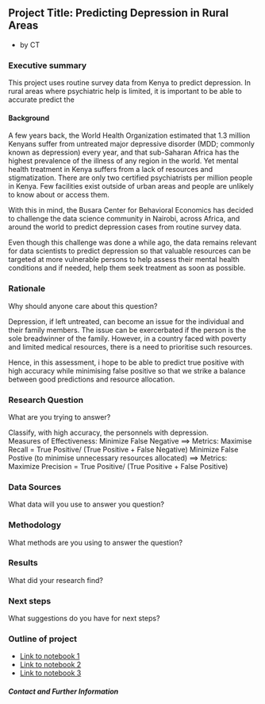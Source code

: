 ## Project Title:  Predicting Depression in Rural Areas

- by CT


### Executive summary

This project uses routine survey data from Kenya to predict depression.  In rural areas where psychiatric help is limited, it is important to be able to accurate predict the 

#### Background

A few years back, the World Health Organization estimated that 1.3 million Kenyans suffer from untreated major depressive disorder (MDD; commonly known as depression) every year, and that sub-Saharan Africa has the highest prevalence of the illness of any region in the world. Yet mental health treatment in Kenya suffers from a lack of resources and stigmatization. There are only two certified psychiatrists per million people in Kenya. Few facilities exist outside of urban areas and people are unlikely to know about or access them.

With this in mind, the Busara Center for Behavioral Economics has decided to challenge the data science community in Nairobi, across Africa, and around the world to predict depression cases from routine survey data.

Even though this challenge was done a while ago, the data remains relevant for data scientists to predict depression so that valuable resources can be targeted at more vulnerable persons to help assess their mental health conditions and if needed, help them seek treatment as soon as possible.  


### Rationale
Why should anyone care about this question?

Depression, if left untreated, can become an issue for the individual and their family members.  The issue can be exercerbated if the person is the sole breadwinner of the family.  However, in a country faced with poverty and limited medical resources, there is a need to prioritise such resources. 

Hence, in this assessment, i hope to be able to predict true positive with high accuracy while minimising false positive so that we strike a balance between good predictions and resource allocation.   


### Research Question
What are you trying to answer?

Classify, with high accuracy, the personnels with depression.  
Measures of Effectiveness:  Minimize False Negative ==> Metrics: Maximise Recall = True Positive/ (True Positive + False Negative) 
Minimize False Postive (to minimise unnecessary resources allocated) ==> Metrics: Maximize Precision = True Positive/ (True Positive + False Positive) 


### Data Sources
What data will you use to answer you question?



### Methodology
What methods are you using to answer the question?

### Results
What did your research find?

### Next steps
What suggestions do you have for next steps?

### Outline of project

- [Link to notebook 1]()
- [Link to notebook 2]()
- [Link to notebook 3]()


##### Contact and Further Information
